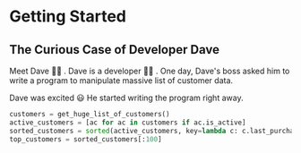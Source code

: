 # Getting Started

## The Curious Case of Developer Dave

Meet Dave 🙋‍♂️ . Dave is a developer 👨‍💻 . One day, Dave's boss asked him to write a program to manipulate massive list of customer data. 

Dave was excited 😃 He started writing the program right away. 

```python
customers = get_huge_list_of_customers()
active_customers = [ac for ac in customers if ac.is_active]
sorted_customers = sorted(active_customers, key=lambda c: c.last_purchase_date, reverse=True)
top_customers = sorted_customers[:100]
```